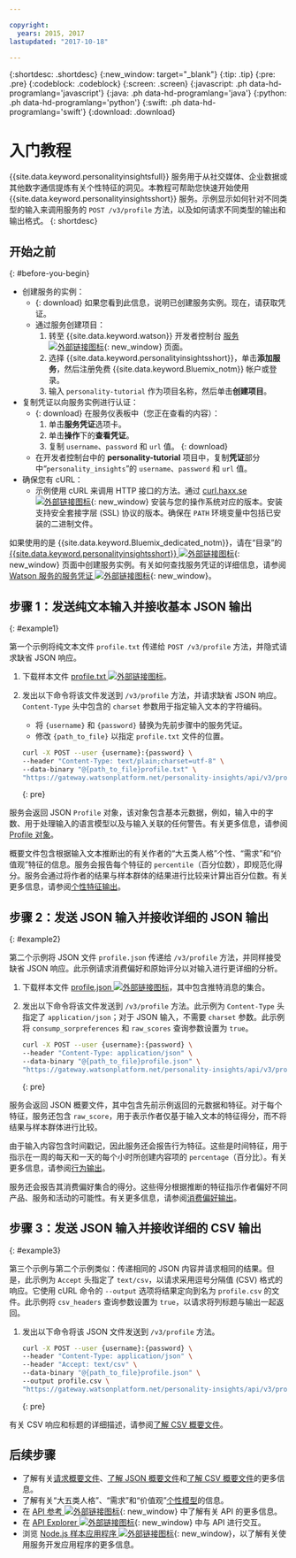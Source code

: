 ```yaml
---

copyright:
  years: 2015, 2017
lastupdated: "2017-10-18"

---
```


{:shortdesc: .shortdesc}
{:new_window: target="_blank"}
{:tip: .tip}
{:pre: .pre}
{:codeblock: .codeblock}
{:screen: .screen}
{:javascript: .ph data-hd-programlang='javascript'}
{:java: .ph data-hd-programlang='java'}
{:python: .ph data-hd-programlang='python'}
{:swift: .ph data-hd-programlang='swift'}
{:download: .download}

# 入门教程

{{site.data.keyword.personalityinsightsfull}} 服务用于从社交媒体、企业数据或其他数字通信提炼有关个性特征的洞见。本教程可帮助您快速开始使用 {{site.data.keyword.personalityinsightsshort}} 服务。示例显示如何针对不同类型的输入来调用服务的 `POST /v3/profile` 方法，以及如何请求不同类型的输出和输出格式。
{: shortdesc}

## 开始之前
{: #before-you-begin}

- 创建服务的实例：
    - {: download} 如果您看到此信息，说明已创建服务实例。现在，请获取凭证。
    - 通过服务创建项目：
        1.  转至 {{site.data.keyword.watson}} 开发者控制台 [服务 ![外部链接图标](../../icons/launch-glyph.svg "外部链接图标")](https://console.{DomainName}/developer/watson/services){: new_window} 页面。
        1.  选择 {{site.data.keyword.personalityinsightsshort}}，单击**添加服务**，然后注册免费 {{site.data.keyword.Bluemix_notm}} 帐户或登录。
        1.  输入 `personality-tutorial` 作为项目名称，然后单击**创建项目**。
- 复制凭证以向服务实例进行认证：
    - {: download} 在服务仪表板中（您正在查看的内容）：
        1.  单击**服务凭证**选项卡。
        1.  单击**操作**下的**查看凭证**。
        1.  复制 `username`、`password` 和 `url` 值。
        {: download}
    - 在开发者控制台中的 **personality-tutorial** 项目中，复制**凭证**部分中“`personality_insights`”的 `username`、`password` 和 `url` 值。
- 确保您有 cURL：
    - 示例使用 cURL 来调用 HTTP 接口的方法。通过 [curl.haxx.se ![外部链接图标](../../icons/launch-glyph.svg "外部链接图标")](https://curl.haxx.se/){: new_window} 安装与您的操作系统对应的版本。安装支持安全套接字层 (SSL) 协议的版本。确保在 `PATH` 环境变量中包括已安装的二进制文件。

<!-- Remove this text after dedicated instances have the Developer Console: begin -->

如果使用的是 {{site.data.keyword.Bluemix_dedicated_notm}}，请在“目录”的 [{{site.data.keyword.personalityinsightsshort}} ![外部链接图标](../../icons/launch-glyph.svg "外部链接图标")](https://console.{DomainName}/catalog/services/personality-insights/){: new_window} 页面中创建服务实例。有关如何查找服务凭证的详细信息，请参阅 [Watson 服务的服务凭证 ![外部链接图标](../../icons/launch-glyph.svg "外部链接图标")](/docs/services/watson/getting-started-credentials.html#getting-credentials-manually){: new_window}。

<!-- Remove this text after dedicated instances have the Developer Console: end -->

## 步骤 1：发送纯文本输入并接收基本 JSON 输出
{: #example1}

第一个示例将纯文本文件 `profile.txt` 传递给 `POST /v3/profile` 方法，并隐式请求缺省 JSON 响应。

1.  下载样本文件 <a target="_blank" href="https://watson-developer-cloud.github.io/doc-tutorial-downloads/personality-insights/profile.txt" download="profile.txt">profile.txt <img src="../../icons/launch-glyph.svg" alt="外部链接图标" title="外部链接图标" class="style-scope doc-content"></a>。
1.  发出以下命令将该文件发送到 `/v3/profile` 方法，并请求缺省 JSON 响应。`Content-Type` 头中包含的 `charset` 参数用于指定输入文本的字符编码。
    -   将 `{username}` 和 `{password}` 替换为先前步骤中的服务凭证。
    -   修改 `{path_to_file}` 以指定 `profile.txt` 文件的位置。

    ```bash
    curl -X POST --user {username}:{password} \
    --header "Content-Type: text/plain;charset=utf-8" \
    --data-binary "@{path_to_file}profile.txt" \
    "https://gateway.watsonplatform.net/personality-insights/api/v3/profile?version=2017-10-13"
    ```
    {: pre}

服务会返回 JSON `Profile` 对象，该对象包含基本元数据，例如，输入中的字数、用于处理输入的语言模型以及与输入关联的任何警告。有关更多信息，请参阅 [Profile 对象](/docs/services/personality-insights/output.html#outputJSON)。

概要文件包含根据输入文本推断出的有关作者的“大五类人格”个性、“需求”和“价值观”特征的信息。服务会报告每个特征的 `percentile`（百分位数），即规范化得分。服务会通过将作者的结果与样本群体的结果进行比较来计算出百分位数。有关更多信息，请参阅[个性特征输出](/docs/services/personality-insights/output.html#traitJSON)。

## 步骤 2：发送 JSON 输入并接收详细的 JSON 输出
{: #example2}

第二个示例将 JSON 文件 `profile.json` 传递给 `/v3/profile` 方法，并同样接受缺省 JSON 响应。此示例请求消费偏好和原始评分以对输入进行更详细的分析。

1.  下载样本文件 <a target="_blank" href="https://watson-developer-cloud.github.io/doc-tutorial-downloads/personality-insights/profile.json" download="profile.json">profile.json <img src="../../icons/launch-glyph.svg" alt="外部链接图标" title="外部链接图标" class="style-scope doc-content"></a>，其中包含推特消息的集合。
1.  发出以下命令将该文件发送到 `/v3/profile` 方法。此示例为 `Content-Type` 头指定了 `application/json`；对于 JSON 输入，不需要 `charset` 参数。此示例将 `consump_sorpreferences` 和 `raw_scores` 查询参数设置为 `true`。

    ```bash
    curl -X POST --user {username}:{password} \
    --header "Content-Type: application/json" \
    --data-binary "@{path_to_file}profile.json" \
    "https://gateway.watsonplatform.net/personality-insights/api/v3/profile?version=2017-10-13&consumption_preferences=true&raw_scores=true"
    ```
    {: pre}

服务会返回 JSON 概要文件，其中包含先前示例返回的元数据和特征。对于每个特征，服务还包含 `raw_score`，用于表示作者仅基于输入文本的特征得分，而不将结果与样本群体进行比较。

由于输入内容包含时间戳记，因此服务还会报告行为特征。这些是时间特征，用于指示在一周的每天和一天的每个小时所创建内容项的 `percentage`（百分比）。有关更多信息，请参阅[行为输出](/docs/services/personality-insights/output.html#behaviorJSON)。

服务还会报告其消费偏好集合的得分。这些得分根据推断的特征指示作者偏好不同产品、服务和活动的可能性。有关更多信息，请参阅[消费偏好输出](/docs/services/personality-insights/output.html#preferenceJSON)。

## 步骤 3：发送 JSON 输入并接收详细的 CSV 输出
{: #example3}

第三个示例与第二个示例类似：传递相同的 JSON 内容并请求相同的结果。但是，此示例为 `Accept` 头指定了 `text/csv`，以请求采用逗号分隔值 (CSV) 格式的响应。它使用 cURL 命令的 `--output` 选项将结果定向到名为 `profile.csv` 的文件。此示例将 `csv_headers` 查询参数设置为 `true`，以请求将列标题与输出一起返回。

1.  发出以下命令将该 JSON 文件发送到 `/v3/profile` 方法。

    ```bash
    curl -X POST --user {username}:{password} \
    --header "Content-Type: application/json" \
    --header "Accept: text/csv" \
    --data-binary "@{path_to_file}profile.json" \
    --output profile.csv \
    "https://gateway.watsonplatform.net/personality-insights/api/v3/profile?version=2017-10-13&consumption_preferences=true&raw_scores=true&csv_headers=true"
    ```
    {: pre}

有关 CSV 响应和标题的详细描述，请参阅[了解 CSV 概要文件](/docs/services/personality-insights/output-csv.html)。

## 后续步骤

-   了解有关[请求概要文件](/docs/services/personality-insights/input.html)、[了解 JSON 概要文件](/docs/services/personality-insights/output.html)和[了解 CSV 概要文件](/docs/services/personality-insights/output-csv.html)的更多信息。
-   了解有关“大五类人格”、“需求”和“价值观”[个性模型](/docs/services/personality-insights/models.html)的信息。
-   在 [API 参考 ![外部链接图标](../../icons/launch-glyph.svg "外部链接图标")](https://www.ibm.com/watson/developercloud/personality-insights/api/v3/){: new_window} 中了解有关 API 的更多信息。
-   在 [API Explorer ![外部链接图标](../../icons/launch-glyph.svg "外部链接图标")](https://watson-api-explorer.mybluemix.net/apis/personality-insights-v3){: new_window} 中与 API 进行交互。
-   浏览 [Node.js 样本应用程序 ![外部链接图标](../../icons/launch-glyph.svg "外部链接图标")](https://github.com/watson-developer-cloud/personality-insights-nodejs){: new_window}，以了解有关使用服务开发应用程序的更多信息。
